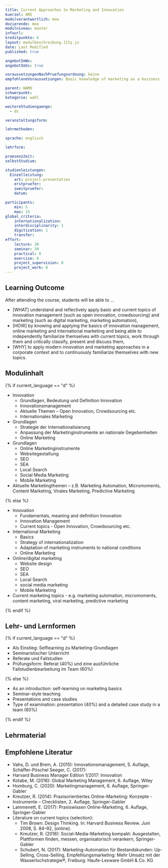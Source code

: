 ```yaml
---
title: Current Approaches to Marketing and Innovation
kuerzel: AMI
modulverantwortlich: moe
dozierende: moe
modulniveau: master
infourl: 
kreditpunkte: 6
layout: modulbeschreibung.11ty.js
date: Last Modified
published: true

angebotImWs: 
angebotImSs: true

voraussetzungenNachPruefungsordnung: keine
empfohleneVoraussetzungen: Basic knowledge of marketing as a business function

parent: WAMO
schwerpunkt:
kategorie: wahl

weitereStudiengaenge: 
  - ds

veranstaltungsform: 

lehrmethoden:

sprache: englisch

lehrform:

praesenzZeit: 
selbstStudium: 

studienleistungen:
  Einzelleistung:
    art: project-presentation
    erstpruefer: 
    zweitpruefer: 
    datum:

participants:
    min: 5 
    max: 15
global_criteria:
    internationalization:
    interdisciplinarity: 1
    digitization: 1
    transfer:
effort:
    lecture: 30
    seminar: 30
    practical: 0
    exercise: 0
    project_supervision: 0
    project_work: 0 
---
```




## Learning Outcome


After attending the course, students will be able to ...

* [WHAT] understand and reflectively apply basic and current topics of innovation management (such as open innovation, crowdsourcing) and marketing (such as digital marketing, marketing automation),
* [HOW] by knowing and applying the basics of innovation management, online marketing and international marketing and being able to independently familiarize themselves with current topics, work through them and critically classify, present and discuss them,
* [WHY] to apply modern innovation and marketing approaches in a corporate context and to continuously familiarize themselves with new topics.

  
## Modulinhalt

{% if current_language == "d" %}

* Innovation
    * Grundlagen, Bedeutung und Definition Innovation
    * Innovationsmanagement
    * Aktuelle Themen – Open Innovation, Crowdsourcing etc.
    * Internationales Marketing
* Grundlagen
    * Strategie der Internationalisierung
    * Anpassung der Marketinginstrumente an nationale Gegebenheiten
    * Online Marketing
* Grundlagen
    * Online Marketinginstrumente
    * Websitegestaltung
    * SEO
    * SEA
    * Local Search
    * Social Media Marketing
    * Mobile Marketing
* Aktuelle Marketingthemen – z.B. Marketing Automation, Micromoments, Content Marketing, Virales Marketing, Predictive Marketing

{% else %}

* Innovation
    * Fundamentals, meaning and definition Innovation
    * Innovation Management
    * Current topics - Open Innovation, Crowdsourcing etc.
* International Marketing
    * Basics
    * Strategy of internationalization
    * Adaptation of marketing instruments to national conditions
    * Online Marketing
* Online/digital marketing
    * Website design
    * SEO
    * SEA
    * Local Search
    * social media marketing
    * Mobile Marketing
* Current marketing topics - e.g. marketing automation, micromoments, content marketing, viral marketing, predictive marketing

{% endif %}

## Lehr- und Lernformen

{% if current_language == "d" %}

* Als Einstieg: Selflearning zu Marketing-Grundlagen
* Seminaristischer Unterricht
* Referate und Fallstudien
* Prüfungsform: Referat (40%) und eine ausführliche Fallstudienbearbeitung im Team (60%)

{% else %}

* As an introduction: self-learning on marketing basics
* Seminar-style teaching
* Presentations and case studies
* Type of examination: presentation (40%) and a detailed case study in a team (60%)

{% endif %}

## Lehrmaterial



## Empfohlene Literatur

* Vahs, D. und Brem, A. (2015): Innovationsmanagement, 5. Auflage, Schäffer-Pöschel Seeger, C. (2017):
* Harvard Business Manager Edition 1/2017: Innovation
* Kotabe, M. (2016): Global Marketing Management, 6. Auflage, Wiley
* Homburg, C. (2020): Marketingmanagement, 6. Auflage, Springer-Gabler
* Kreutzer, R. (2014): Praxisorientiertes Online-Marketing: Konzepte - Instrumente – Checklisten, 
    2. Auflage, Springer-Gabler
* Lammenett, E. (2017): Praxiswissen Online-Marketing, 6. Auflage, Springer-Gabler
* Literature on current topics (selection):
    * Tim Brown: Design Thinking. In: Harvard Business Review. Juni 2008, S. 84–92, (online).
    * Kreutzer, R. (2018): Social-Media-Marketing kompakt: Ausgestalten, Plattformen finden, messen, 
        organisatorisch verankern, Springer-Gabler
    * Schubert, N. (2017): Marketing-Automation für Bestandskunden: Up-Selling, Cross-Selling, 
        Empfehlungsmarketing: Mehr Umsatz mit der Wasserlochstrategie®, Freiburg: Haufe-Lexware GmbH & Co. KG
